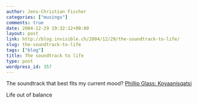 ```yaml
---
author: Jens-Christian Fischer
categories: ["musings"]
comments: true
date: 2004-12-29 19:32:12+00:00
layout: post
link: http://blog.invisible.ch/2004/12/29/the-soundtrack-to-life/
slug: the-soundtrack-to-life
tags: ["blog"]
title: The soundtrack to life
type: post
wordpress_id: 357
---
```


The soundtrack that best fits my current mood? [Phillip Glass: Koyaanisqatsi][1]

Life out of balance

[1]: http://www.soundtrack-express.com/osts/koyaanisqatsi.htm
